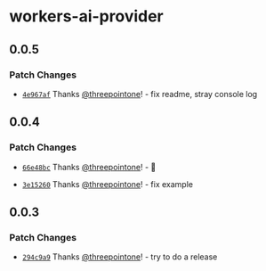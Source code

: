 # workers-ai-provider

## 0.0.5

### Patch Changes

- [`4e967af`](https://github.com/threepointone/workers-ai-provider/commit/4e967af7a840933983120e03fd3163b15f96c48c) Thanks [@threepointone](https://github.com/threepointone)! - fix readme, stray console log

## 0.0.4

### Patch Changes

- [`66e48bc`](https://github.com/threepointone/workers-ai-provider/commit/66e48bc0bd4765eb056bba9cf94197f911697ab8) Thanks [@threepointone](https://github.com/threepointone)! - 🫧

- [`3e15260`](https://github.com/threepointone/workers-ai-provider/commit/3e15260e4fe0e6d5b06c1f5fa2dd86a668921ba8) Thanks [@threepointone](https://github.com/threepointone)! - fix example

## 0.0.3

### Patch Changes

- [`294c9a9`](https://github.com/threepointone/workers-ai-provider/commit/294c9a9ca48654c0b3ee7686ef19cc5f6f41f0cb) Thanks [@threepointone](https://github.com/threepointone)! - try to do a release
